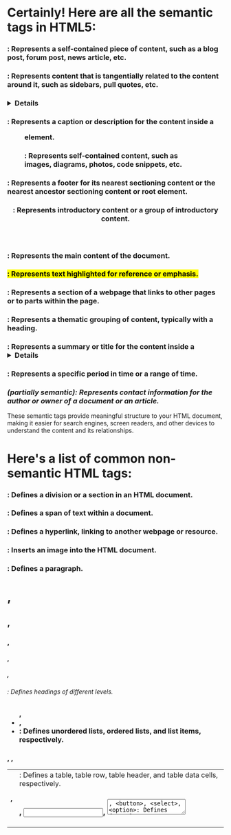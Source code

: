 # Certainly! Here are all the semantic tags in HTML5:

###    <article>: Represents a self-contained piece of content, such as a blog post, forum post, news article, etc.
###    <aside>: Represents content that is tangentially related to the content around it, such as sidebars, pull quotes, etc.
###    <details>: Represents additional information or controls that can be toggled open and closed.
###    <figcaption>: Represents a caption or description for the content inside a <figure> element.
###    <figure>: Represents self-contained content, such as images, diagrams, photos, code snippets, etc.
###    <footer>: Represents a footer for its nearest sectioning content or the nearest ancestor sectioning content or root element.
###    <header>: Represents introductory content or a group of introductory content.
###    <main>: Represents the main content of the document.
###    <mark>: Represents text highlighted for reference or emphasis.
###    <nav>: Represents a section of a webpage that links to other pages or to parts within the page.
###    <section>: Represents a thematic grouping of content, typically with a heading.
###    <summary>: Represents a summary or title for the content inside a <details> element.
###    <time>: Represents a specific period in time or a range of time.
###   <address> (partially semantic): Represents contact information for the author or owner of a document or an article.

These semantic tags provide meaningful structure to your HTML document, making it easier for search engines, screen readers, and other devices to understand the content and its relationships.




# Here's a list of common non-semantic HTML tags:

###    <div>: Defines a division or a section in an HTML document.
###    <span>: Defines a span of text within a document.
###    <a>: Defines a hyperlink, linking to another webpage or resource.
###    <img>: Inserts an image into the HTML document.
###    <p>: Defines a paragraph.
###    <h1>, <h2>, <h3>, <h4>, <h5>, <h6>: Defines headings of different levels.
###    <ul>, <li>, <li>: Defines unordered lists, ordered lists, and list items, respectively.
###    <table>, <tr>, <th>, <td>: Defines a table, table row, table header, and table data cells, respectively.
###    <form>, <input>, <textarea>, <button>, <select>, <option>: Defines form elements for collecting user input.
###    <br>: Inserts a single line break.
###    <hr>: Defines a thematic break or horizontal rule.
###    <iframe>: Embeds a nested browsing context into the current document.
###    <script>: Embeds a client-side script such as JavaScript.
###    <style>: Defines CSS rules within the HTML document.
###    <meta>, <title>, <link>, <base>: Defines metadata, document title, links to external resources, and base URL for relative URLs, respectively.
###    <strong>, <em>, <u>, <i>, <b>: Defines text with semantic emphasis or formatting, such as bold or italic.

These tags are often used for layout, styling, interactivity, or to provide additional information within an HTML document. While they do not convey specific semantic meaning, they play crucial roles in structuring and styling web content.